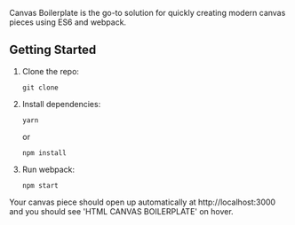 Canvas Boilerplate is the go-to solution for quickly creating modern canvas pieces using ES6 and webpack.

## Getting Started

1.  Clone the repo:

        git clone 
2.  Install dependencies:

        yarn

    or

        npm install

3.  Run webpack:

        npm start

Your canvas piece should open up automatically at http://localhost:3000 and you should see 'HTML CANVAS BOILERPLATE' on hover.
